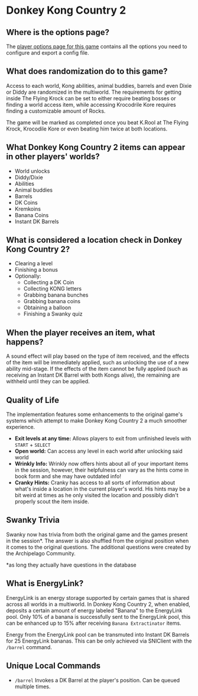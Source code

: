 # Donkey Kong Country 2

## Where is the options page?

The [player options page for this game](../player-options) contains all the options you need to configure and export a 
config file.

## What does randomization do to this game?

Access to each world, Kong abilities, animal buddies, barrels and even Dixie or Diddy are randomized in the multiworld. The requirements for getting inside The Flying Krock can be set to either require beating bosses or finding a world access item, while accessing Krocodrile Kore requires finding a customizable amount of Rocks.

The game will be marked as completed once you beat K.Rool at The Flying Krock, Krocodile Kore or even beating him twice at both locations.

## What Donkey Kong Country 2 items can appear in other players' worlds?
- World unlocks
- Diddy/Dixie
- Abilities
- Animal buddies
- Barrels
- DK Coins
- Kremkoins
- Banana Coins
- Instant DK Barrels

## What is considered a location check in Donkey Kong Country 2?
- Clearing a level
- Finishing a bonus
- Optionally:
    - Collecting a DK Coin
    - Collecting KONG letters
    - Grabbing banana bunches
    - Grabbing banana coins
    - Obtaining a balloon
    - Finishing a Swanky quiz

## When the player receives an item, what happens?
A sound effect will play based on the type of item received, and the effects of the item will be immediately applied, 
such as unlocking the use of a new ability mid-stage. If the effects of the item cannot be fully applied (such as receiving 
an Instant DK Barrel with both Kongs alive), the remaining are withheld until they can be applied.

## Quality of Life
The implementation features some enhancements to the original game's systems which attempt to make Donkey Kong Country 2 a 
much smoother experience.
- **Exit levels at any time:** Allows players to exit from unfinished levels with `START` + `SELECT`
- **Open world:** Can access any level in each world after unlocking said world
- **Wrinkly Info:** Wrinkly now offers hints about all of your important items in the session, however, their helpfulness can vary as the hints come in book form and she may have outdated info!
- **Cranky Hints:** Cranky has access to all sorts of information about what's inside a location in the current player's world. His hints may be a bit weird at times as he only visited the location and possibly didn't properly scout the item inside.

## Swanky Trivia
Swanky now has trivia from both the original game and the games present in the session*. The answer is also shuffled from the original position when it comes to the original questions. The additional questions were created by the Archipelago Community.

*as long they actually have questions in the database

## What is EnergyLink?
EnergyLink is an energy storage supported by certain games that is shared across all worlds in a multiworld. In Donkey Kong Country 2, when enabled, deposits a certain amount of energy labeled "Banana" to the EnergyLink pool. Only 10% of a banana is successfully sent to the EnergyLink pool, this can be enhanced up to 15% after receiving `Banana Extractinator` items.

Energy from the EnergyLink pool can be transmuted into Instant DK Barrels for 25 EnergyLink bananas. This can be only achieved via SNIClient with the `/barrel` command.

## Unique Local Commands
- `/barrel` Invokes a DK Barrel at the player's position. Can be queued multiple times.
